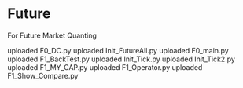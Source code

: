 # Future
For Future Market Quanting

uploaded F0_DC.py
uploaded Init_FutureAll.py
uploaded F0_main.py
uploaded F1_BackTest.py
uploaded Init_Tick.py
uploaded Init_Tick2.py	
uploaded F1_MY_CAP.py
uploaded F1_Operator.py
uploaded F1_Show_Compare.py
